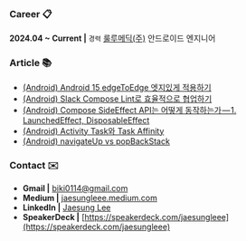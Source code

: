 ### Career 📋
**2024.04 ~ Current |** `경력` [룰루메딕(주)](https://www.lulumedic.com/) 안드로이드 엔지니어

### Article 📚
<!-- MEDIUM-STORY-LIST:START -->
- [&lpar;Android&rpar; Android 15 edgeToEdge 엣지있게 적용하기](https://medium.com/jaesung-dev/android-android-15-edgetoedge-%EC%97%A3%EC%A7%80%EC%9E%88%EA%B2%8C-%EC%A0%81%EC%9A%A9%ED%95%98%EA%B8%B0-e78700c0df42?source=rss-1de6c2ced51------2)
- [&lpar;Android&rpar; Slack Compose Lint로 효율적으로 협업하기](https://medium.com/jaesung-dev/android-slack-compose-lint%EB%A1%9C-%ED%9A%A8%EC%9C%A8%EC%A0%81%EC%9C%BC%EB%A1%9C-%ED%98%91%EC%97%85%ED%95%98%EA%B8%B0-49d21c7f2ece?source=rss-1de6c2ced51------2)
- [&lpar;Android&rpar; Compose SideEffect API는 어떻게 동작하는가 — 1. LaunchedEffect, DisposableEffect](https://medium.com/jaesung-dev/android-compose-sideeffect-api%EB%8A%94-%EC%96%B4%EB%96%BB%EA%B2%8C-%EB%8F%99%EC%9E%91%ED%95%98%EB%8A%94%EA%B0%80-1-launchedeffect-disposableeffect-186d7f0352ea?source=rss-1de6c2ced51------2)
- [&lpar;Android&rpar; Activity Task와 Task Affinity](https://medium.com/jaesung-dev/android-task%EC%99%80-taskaffinity-0e47a225630e?source=rss-1de6c2ced51------2)
- [&lpar;Android&rpar; navigateUp vs popBackStack](https://medium.com/jaesung-dev/android-navigateup-vs-popbackstack-def3e8a1bf70?source=rss-1de6c2ced51------2)
<!-- MEDIUM-STORY-LIST:END -->

### Contact ✉️
* **Gmail |** [biki0114@gmail.com](mailto:biki0114@gmail.com)
* **Medium |** [jaesungleee.medium.com](https://jaesungleee.medium.com/)
* **LinkedIn |** [Jaesung Lee](https://www.linkedin.com/in/jaesungleee/)
* **SpeakerDeck |** [https://speakerdeck.com/jaesungleee](https://speakerdeck.com/jaesungleee)

<!-- <img align="left" alt="JaesungLee's Github Stats" src="https://github-readme-stats.vercel.app/api?username=JaesungLeee&count_private=true&show_icons=true&theme=dark" /> -->

<!-- <br></br>
<a href="https://github.com/devxb/gitanimals">
<img
  src="https://render.gitanimals.org/farms/JaesungLeee"
  width="600"
  height="300"
/>
</a> -->
